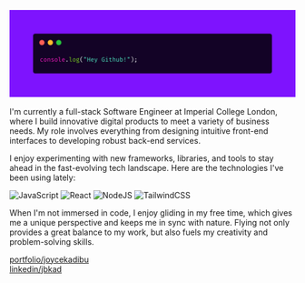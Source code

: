 ![Banner](./banner.png)

I'm currently a full-stack Software Engineer at Imperial College London, where I build innovative digital products to meet a variety of business needs. My role involves everything from designing intuitive front-end interfaces to developing robust back-end services. 

I enjoy experimenting with new frameworks, libraries, and tools to stay ahead in the fast-evolving tech landscape. Here are the technologies I've been using lately:

![JavaScript](https://img.shields.io/badge/javascript-%23323330.svg?style=for-the-badge&logo=javascript&logoColor=%23F7DF1E) 
![React](https://img.shields.io/badge/react-%2320232a.svg?style=for-the-badge&logo=react&logoColor=%2361DAFB) 
![NodeJS](https://img.shields.io/badge/node.js-6DA55F?style=for-the-badge&logo=node.js&logoColor=white)
![TailwindCSS](https://img.shields.io/badge/tailwindcss-%2338B2AC.svg?style=for-the-badge&logo=tailwind-css&logoColor=white)

When I'm not immersed in code, I enjoy gliding in my free time, which gives me a unique perspective and  keeps me in sync with nature. Flying not only provides a great balance to my work, but also fuels my creativity and problem-solving skills.

[portfolio/joycekadibu](https://joycekadibu.com) \
[linkedin/jbkad](https://linkedin.com/in/jbkad/)
